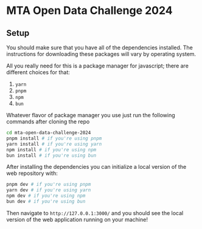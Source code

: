 # MTA Open Data Challenge 2024

## Setup

You should make sure that you have all of the dependencies
installed. The instructions for downloading these packages will vary
by operating system.

All you really need for this is a package manager for javascript;
there are different choices for that:

1. `yarn`
2. `pnpm`
3. `npm`
4. `bun`

Whatever flavor of package manager you use just run the following
commands after cloning the repo

```bash
cd mta-open-data-challenge-2024
pnpm install # if you're using pnpm
yarn install # if you're using yarn
npm install # if you're using npm
bun install # if you're using bun
```
After installing the dependencies you can initialize a local version
of the web repository with:

```bash
pnpm dev # if you're using pnpm
yarn dev # if you're using yarn
npm dev # if you're using npm
bun dev # if you're using bun
```

Then navigate to `http://127.0.0.1:3000/` and you should see the local
version of the web application running on your machine!

